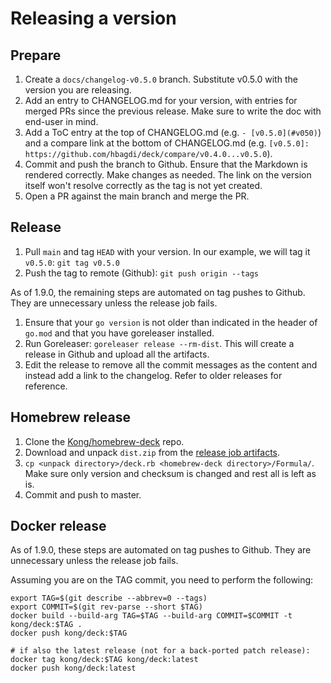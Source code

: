 # Releasing a version

## Prepare

1. Create a `docs/changelog-v0.5.0` branch. Substitute v0.5.0 with the version you are releasing.
2. Add an entry to CHANGELOG.md for your version, with entries for merged PRs since the previous release. Make sure to write the doc with end-user in mind.
3. Add a ToC entry at the top of CHANGELOG.md (e.g. `- [v0.5.0](#v050)`) and a compare link at the bottom of CHANGELOG.md (e.g. `[v0.5.0]: https://github.com/hbagdi/deck/compare/v0.4.0...v0.5.0`).
4. Commit and push the branch to Github. Ensure that the Markdown is rendered correctly. Make changes as needed. The link on the version itself won't resolve correctly as the tag is not yet created.
5. Open a PR against the main branch and merge the PR.

## Release

1. Pull `main` and tag `HEAD` with your version. In our example, we will tag it `v0.5.0`: `git tag v0.5.0`
2. Push the tag to remote (Github): `git push origin --tags`

As of 1.9.0, the remaining steps are automated on tag pushes to Github. They are unnecessary unless the release job fails.

1. Ensure that your `go version` is not older than indicated in the header of `go.mod` and that you have goreleaser installed.
2. Run Goreleaser: `goreleaser release --rm-dist`. This will create a release in Github and upload all the artifacts.
3. Edit the release to remove all the commit messages as the content and instead add a link to the changelog. Refer to older releases for reference.

## Homebrew release

1. Clone the [Kong/homebrew-deck](https://github.com/Kong/homebrew-deck) repo.
2. Download and unpack `dist.zip` from the [release job artifacts](https://github.com/Kong/deck/actions/workflows/release.yaml).
3. `cp <unpack directory>/deck.rb <homebrew-deck directory>/Formula/`. Make sure only version and checksum is changed and rest all is left as is.
4. Commit and push to master.

## Docker release

As of 1.9.0, these steps are automated on tag pushes to Github. They are unnecessary unless the release job fails.

Assuming you are on the TAG commit, you need to perform the following:

```
export TAG=$(git describe --abbrev=0 --tags)
export COMMIT=$(git rev-parse --short $TAG)
docker build --build-arg TAG=$TAG --build-arg COMMIT=$COMMIT -t kong/deck:$TAG .
docker push kong/deck:$TAG

# if also the latest release (not for a back-ported patch release):
docker tag kong/deck:$TAG kong/deck:latest
docker push kong/deck:latest
```
